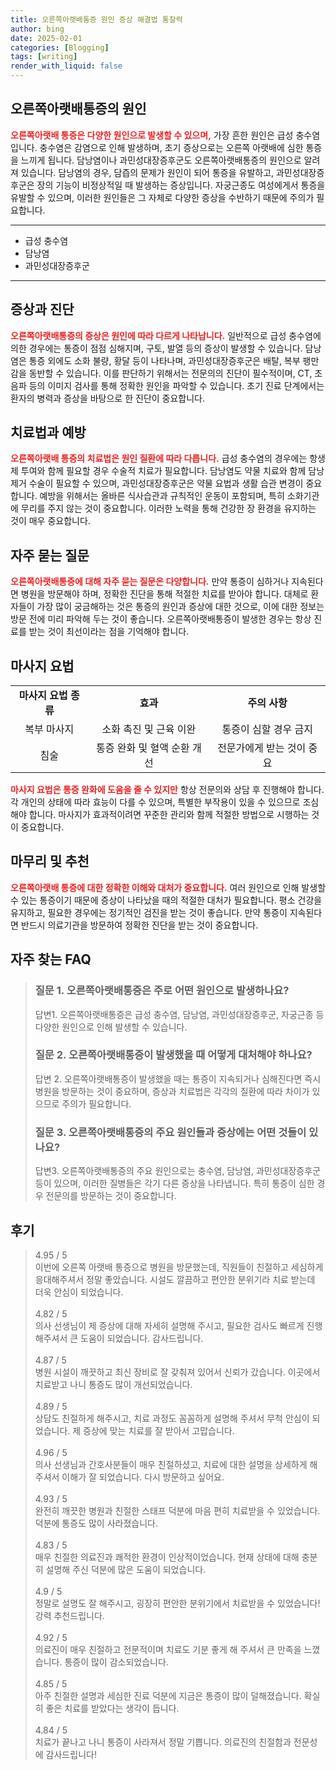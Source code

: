 ```yaml
---
title: 오른쪽아랫배통증 원인 증상 해결법 통찰력
author: bing
date: 2025-02-01
categories: [Blogging]
tags: [writing]
render_with_liquid: false
---
```



<h2 id='오른쪽아랫배통증의원인'>오른쪽아랫배통증의 원인</h2>

<p><b><span style="color: #ee2323;">오른쪽아랫배 통증은 다양한 원인으로 발생할 수 있으며,</span></b> 가장 흔한 원인은 급성 충수염입니다. 충수염은 감염으로 인해 발생하며, 초기 증상으로는 오른쪽 아랫배에 심한 통증을 느끼게 됩니다. 담낭염이나 과민성대장증후군도 오른쪽아랫배통증의 원인으로 알려져 있습니다. 담낭염의 경우, 담즙의 문제가 원인이 되어 통증을 유발하고, 과민성대장증후군은 장의 기능이 비정상적일 때 발생하는 증상입니다. 자궁근종도 여성에게서 통증을 유발할 수 있으며, 이러한 원인들은 그 자체로 다양한 증상을 수반하기 때문에 주의가 필요합니다.</p>

<hr />

<ul>
    <li>급성 충수염</li>
    <li>담낭염</li>
    <li>과민성대장증후군</li>
</ul>

<hr />

<h2 id='증상과진단'>증상과 진단</h2>

<p><b><span style="color: #ee2323;">오른쪽아랫배통증의 증상은 원인에 따라 다르게 나타납니다.</span></b> 일반적으로 급성 충수염에 의한 경우에는 통증이 점점 심해지며, 구토, 발열 등의 증상이 발생할 수 있습니다. 담낭염은 통증 외에도 소화 불량, 황달 등이 나타나며, 과민성대장증후군은 배탈, 복부 팽만감을 동반할 수 있습니다. 이를 판단하기 위해서는 전문의의 진단이 필수적이며, CT, 초음파 등의 이미지 검사를 통해 정확한 원인을 파악할 수 있습니다. 초기 진료 단계에서는 환자의 병력과 증상을 바탕으로 한 진단이 중요합니다.</p>

<h2 id='치료법과예방'>치료법과 예방</h2>

<p><b><span style="color: #ee2323;">오른쪽아랫배 통증의 치료법은 원인 질환에 따라 다릅니다.</span></b> 급성 충수염의 경우에는 항생제 투여와 함께 필요할 경우 수술적 치료가 필요합니다. 담낭염도 약물 치료와 함께 담낭 제거 수술이 필요할 수 있으며, 과민성대장증후군은 약물 요법과 생활 습관 변경이 중요합니다. 예방을 위해서는 올바른 식사습관과 규칙적인 운동이 포함되며, 특히 소화기관에 무리를 주지 않는 것이 중요합니다. 이러한 노력을 통해 건강한 장 환경을 유지하는 것이 매우 중요합니다.</p>

<h2 id='자주묻는질문'>자주 묻는 질문</h2>

<p><b><span style="color: #ee2323;">오른쪽아랫배통증에 대해 자주 묻는 질문은 다양합니다.</span></b> 만약 통증이 심하거나 지속된다면 병원을 방문해야 하며, 정확한 진단을 통해 적절한 치료를 받아야 합니다. 대체로 환자들이 가장 많이 궁금해하는 것은 통증의 원인과 증상에 대한 것으로, 이에 대한 정보는 방문 전에 미리 파악해 두는 것이 좋습니다. 오른쪽아랫배통증이 발생한 경우는 항상 진료를 받는 것이 최선이라는 점을 기억해야 합니다.</p>

<h2 id='마사지요법'>마사지 요법</h2>

<table>
    <tr>
        <td style="text-align: center; height: 17px;"><b>마사지 요법 종류</b></td>
        <td style="text-align: center; height: 17px;"><b>효과</b></td>
        <td style="text-align: center; height: 17px;"><b>주의 사항</b></td>
    </tr>
    <tr>
        <td style="text-align: center; height: 17px;">복부 마사지</td>
        <td style="text-align: center; height: 17px;">소화 촉진 및 근육 이완</td>
        <td style="text-align: center; height: 17px;">통증이 심할 경우 금지</td>
    </tr>
    <tr>
        <td style="text-align: center; height: 17px;">침술</td>
        <td style="text-align: center; height: 17px;">통증 완화 및 혈액 순환 개선</td>
        <td style="text-align: center; height: 17px;">전문가에게 받는 것이 중요</td>
    </tr>
</table>

<p><b><span style="color: #ee2323;">마사지 요법은 통증 완화에 도움을 줄 수 있지만</span></b> 항상 전문의와 상담 후 진행해야 합니다. 각 개인의 상태에 따라 효능이 다를 수 있으며, 특별한 부작용이 있을 수 있으므로 조심해야 합니다. 마사지가 효과적이려면 꾸준한 관리와 함께 적절한 방법으로 시행하는 것이 중요합니다.</p>

<h2 id='마무리와추천'>마무리 및 추천</h2>

<p><b><span style="color: #ee2323;">오른쪽아랫배 통증에 대한 정확한 이해와 대처가 중요합니다.</span></b> 여러 원인으로 인해 발생할 수 있는 통증이기 때문에 증상이 나타났을 때의 적절한 대처가 필요합니다. 평소 건강을 유지하고, 필요한 경우에는 정기적인 검진을 받는 것이 좋습니다. 만약 통증이 지속된다면 반드시 의료기관을 방문하여 정확한 진단을 받는 것이 중요합니다.</p>


<h2 id='자주_찾는_FAQ'>자주 찾는 FAQ</h2>
<div itemscope="" itemtype="https://schema.org/FAQPage"> 
<blockquote> 
<div itemscope="" itemprop="mainEntity" itemtype="https://schema.org/Question"> 
<h3 itemprop="name">질문 1. 오른쪽아랫배통증은 주로 어떤 원인으로 발생하나요? </h3> 
<div itemscope="" itemprop="acceptedAnswer" itemtype="https://schema.org/Answer"> 
<span itemprop="text"> <p>답변1. 오른쪽아랫배통증은 급성 충수염, 담낭염, 과민성대장증후군, 자궁근종 등 다양한 원인으로 인해 발생할 수 있습니다.</p> </span> 
</div> 
</div> 
<div itemscope="" itemprop="mainEntity" itemtype="https://schema.org/Question"> 
<h3 itemprop="name">질문 2. 오른쪽아랫배통증이 발생했을 때 어떻게 대처해야 하나요? </h3> 
<div itemscope="" itemprop="acceptedAnswer" itemtype="https://schema.org/Answer"> 
<span itemprop="text"> <p>답변 2. 오른쪽아랫배통증이 발생했을 때는 통증이 지속되거나 심해진다면 즉시 병원을 방문하는 것이 중요하며, 증상과 치료법은 각각의 질환에 따라 차이가 있으므로 주의가 필요합니다.</p> </span> 
</div> 
</div> 
<div itemscope="" itemprop="mainEntity" itemtype="https://schema.org/Question"> 
<h3 itemprop="name">질문 3. 오른쪽아랫배통증의 주요 원인들과 증상에는 어떤 것들이 있나요?</h3> 
<div itemscope="" itemprop="acceptedAnswer" itemtype="https://schema.org/Answer"> 
<span itemprop="text"> <p>답변3. 오른쪽아랫배통증의 주요 원인으로는 충수염, 담낭염, 과민성대장증후군 등이 있으며, 이러한 질병들은 각기 다른 증상을 나타냅니다. 특히 통증이 심한 경우 전문의를 방문하는 것이 중요합니다.</p> </span> 
</div> 
</div> 
</blockquote> 
</div>
<h2 id='후기'>후기</h2>
<div itemscope itemtype="https://schema.org/Product">
  <blockquote>
  <div itemprop="review" itemscope itemtype="https://schema.org/Review">
      <div itemprop="reviewRating" itemscope itemtype="https://schema.org/Rating"> <span itemprop="ratingValue">4.95</span> / <span itemprop="bestRating">5</span> </div>
      <span itemprop="reviewBody">이번에 오른쪽 아랫배 통증으로 병원을 방문했는데, 직원들이 친절하고 세심하게 응대해주셔서 정말 좋았습니다. 시설도 깔끔하고 편안한 분위기라 치료 받는데 더욱 안심이 되었습니다.</span>
  </div>
  <br>
  <div itemprop="review" itemscope itemtype="https://schema.org/Review">
      <div itemprop="reviewRating" itemscope itemtype="https://schema.org/Rating"> <span itemprop="ratingValue">4.82</span> / <span itemprop="bestRating">5</span> </div>
      <span itemprop="reviewBody">의사 선생님이 제 증상에 대해 자세히 설명해 주시고, 필요한 검사도 빠르게 진행해주셔서 큰 도움이 되었습니다. 감사드립니다.</span>
  </div>
  <br>
  <div itemprop="review" itemscope itemtype="https://schema.org/Review">
      <div itemprop="reviewRating" itemscope itemtype="https://schema.org/Rating"> <span itemprop="ratingValue">4.87</span> / <span itemprop="bestRating">5</span> </div>
      <span itemprop="reviewBody">병원 시설이 깨끗하고 최신 장비로 잘 갖춰져 있어서 신뢰가 갔습니다. 이곳에서 치료받고 나니 통증도 많이 개선되었습니다.</span>
  </div>
  <br>
  <div itemprop="review" itemscope itemtype="https://schema.org/Review">
      <div itemprop="reviewRating" itemscope itemtype="https://schema.org/Rating"> <span itemprop="ratingValue">4.89</span> / <span itemprop="bestRating">5</span> </div>
      <span itemprop="reviewBody">상담도 친절하게 해주시고, 치료 과정도 꼼꼼하게 설명해 주셔서 무척 안심이 되었습니다. 제 증상에 맞는 치료를 잘 받아서 고맙습니다.</span>
  </div>
  <br>
  <div itemprop="review" itemscope itemtype="https://schema.org/Review">
      <div itemprop="reviewRating" itemscope itemtype="https://schema.org/Rating"> <span itemprop="ratingValue">4.96</span> / <span itemprop="bestRating">5</span> </div>
      <span itemprop="reviewBody">의사 선생님과 간호사분들이 매우 친절하셨고, 치료에 대한 설명을 상세하게 해주셔서 이해가 잘 되었습니다. 다시 방문하고 싶어요.</span>
  </div>
  <br>
  <div itemprop="review" itemscope itemtype="https://schema.org/Review">
      <div itemprop="reviewRating" itemscope itemtype="https://schema.org/Rating"> <span itemprop="ratingValue">4.93</span> / <span itemprop="bestRating">5</span> </div>
      <span itemprop="reviewBody">완전히 깨끗한 병원과 친절한 스태프 덕분에 마음 편히 치료받을 수 있었습니다. 덕분에 통증도 많이 사라졌습니다.</span>
  </div>
  <br>
  <div itemprop="review" itemscope itemtype="https://schema.org/Review">
      <div itemprop="reviewRating" itemscope itemtype="https://schema.org/Rating"> <span itemprop="ratingValue">4.83</span> / <span itemprop="bestRating">5</span> </div>
      <span itemprop="reviewBody">매우 친절한 의료진과 쾌적한 환경이 인상적이었습니다. 현재 상태에 대해 충분히 설명해 주신 덕분에 많은 도움이 되었습니다.</span>
  </div>
  <br>
  <div itemprop="review" itemscope itemtype="https://schema.org/Review">
      <div itemprop="reviewRating" itemscope itemtype="https://schema.org/Rating"> <span itemprop="ratingValue">4.9</span> / <span itemprop="bestRating">5</span> </div>
      <span itemprop="reviewBody">정말로 설명도 잘 해주시고, 굉장히 편안한 분위기에서 치료받을 수 있었습니다! 강력 추천드립니다.</span>
  </div>
  <br>
  <div itemprop="review" itemscope itemtype="https://schema.org/Review">
      <div itemprop="reviewRating" itemscope itemtype="https://schema.org/Rating"> <span itemprop="ratingValue">4.92</span> / <span itemprop="bestRating">5</span> </div>
      <span itemprop="reviewBody">의료진이 매우 친절하고 전문적이며 치료도 기분 좋게 해 주셔서 큰 만족을 느꼈습니다. 통증이 많이 감소되었습니다.</span>
  </div>
  <br>
  <div itemprop="review" itemscope itemtype="https://schema.org/Review">
      <div itemprop="reviewRating" itemscope itemtype="https://schema.org/Rating"> <span itemprop="ratingValue">4.85</span> / <span itemprop="bestRating">5</span> </div>
      <span itemprop="reviewBody">아주 친절한 설명과 세심한 진료 덕분에 지금은 통증이 많이 덜해졌습니다. 확실히 좋은 치료를 받았다는 생각이 듭니다.</span>
  </div>
  <br>
  <div itemprop="review" itemscope itemtype="https://schema.org/Review">
      <div itemprop="reviewRating" itemscope itemtype="https://schema.org/Rating"> <span itemprop="ratingValue">4.84</span> / <span itemprop="bestRating">5</span> </div>
      <span itemprop="reviewBody">치료가 끝나고 나니 통증이 사라져서 정말 기쁩니다. 의료진의 친절함과 전문성에 감사드립니다!</span>
  </div>
  </blockquote>
</div>
